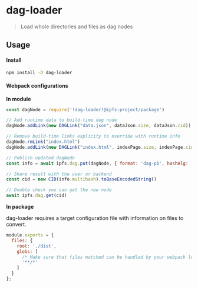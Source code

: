 # dag-loader
> Load whole directories and files as dag nodes

## Usage

#### Install

```bash
npm install -D dag-loader
```

#### Webpack configurations

**In module**
```javascript
const dagNode = require('!dag-loader!@ipfs-project/package')

// Add runtime data to build-time dag node
dagNode.addLink(new DAGLink("data.json", dataJson.size, dataJson.cid))

// Remove build-time links explicity to override with runtime info
dagNode.rmLink("index.html")
dagNode.addLink(new DAGLink("index.html", indexPage.size, indexPage.cid))

// Publish updated dagNode
const info = await ipfs.dag.put(dagNode, { format: 'dag-pb', hashAlg: 'sha2-256' })

// Share result with the user or backend
const cid = new CID(info.multihash).toBaseEncodedString()

// Double check you can get the new node
await ipfs.dag.get(cid)
```


**In package**

dag-loader requires a target configuration file with information on files to convert. 

```javascript
module.exports = {
  files: {
    root: './dist',
    globs: [
      /* Make sure that files matched can be handled by your webpack loaders */
      '**/*'
    ]
  }
};
```

